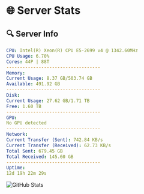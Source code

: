 # 🌐 Server Stats
## 🔍 Server Info
```yaml
CPU: Intel(R) Xeon(R) CPU E5-2699 v4 @ 1342.60MHz
CPU Usage: 6.70%
Cores: 44P | 88T
-----------------------------------
Memory:
Current Usage: 8.37 GB/503.74 GB
Available: 491.92 GB
-----------------------------------
Disk:
Current Usage: 27.62 GB/1.71 TB
Free: 1.60 TB
-----------------------------------
GPU:
No GPU detected
-----------------------------------
Network:
Current Transfer (Sent): 742.84 KB/s
Current Transfer (Received): 62.73 KB/s
Total Sent: 679.45 GB
Total Received: 145.60 GB
-----------------------------------
Uptime:
12d 19h 22m 29s
```
![GitHub Stats](https://img.shields.io/badge/Updated-2025-05-02_12:31:17-blue)